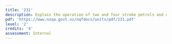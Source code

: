 ```yaml
---
title: '231'
description: Explain the operation of two and four stroke petrols and diesel engines
pdf: 'https://www.nzqa.govt.nz/nqfdocs/units/pdf/231.pdf'
level: '2'
credits: '4'
assessment: Internal
---
```


